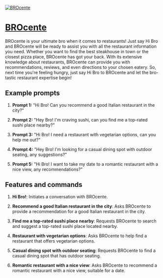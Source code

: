 [![BROcente](https://files.oaiusercontent.com/file-BdZdLoSGr5TtAXyIl0UP4wS2?se=2123-10-17T09%3A18%3A59Z&sp=r&sv=2021-08-06&sr=b&rscc=max-age%3D31536000%2C%20immutable&rscd=attachment%3B%20filename%3D6d637460-af0c-4356-a864-4f6599f3757f.png&sig=I%2Bw48q9uVPkmaslqFinGqFZcUDjTqKM0OHAQe5znNT8%3D)](https://chat.openai.com/g/g-zMHiHMT6X-brocente)

# [BROcente](https://chat.openai.com/g/g-zMHiHMT6X-brocente)

BROcente is your ultimate bro when it comes to restaurants! Just say Hi Bro and BROcente will be ready to assist you with all the restaurant information you need. Whether you want to find the best steakhouse in town or the closest pizza place, BROcente has got your back. With its extensive knowledge about restaurants, BROcente can provide you with recommendations, reviews, and even directions to your chosen eatery. So, next time you're feeling hungry, just say Hi Bro to BROcente and let the bro-tastic restaurant expertise begin!

## Example prompts

1. **Prompt 1:** "Hi Bro! Can you recommend a good Italian restaurant in the city?"

2. **Prompt 2:** "Hey Bro! I'm craving sushi, can you find me a top-rated sushi place nearby?"

3. **Prompt 3:** "Hi Bro! I need a restaurant with vegetarian options, can you help me out?"

4. **Prompt 4:** "Hey Bro! I'm looking for a casual dining spot with outdoor seating, any suggestions?"

5. **Prompt 5:** "Hi Bro! I want to take my date to a romantic restaurant with a nice view, any recommendations?"

## Features and commands

1. **Hi Bro!**: Initiates a conversation with BROcente.

2. **Recommend a good Italian restaurant in the city**: Asks BROcente to provide a recommendation for a good Italian restaurant in the city.

3. **Find me a top-rated sushi place nearby**: Requests BROcente to search and suggest a top-rated sushi place located nearby.

4. **Restaurant with vegetarian options**: Asks BROcente to help find a restaurant that offers vegetarian options.

5. **Casual dining spot with outdoor seating**: Requests BROcente to find a casual dining spot that has outdoor seating.

6. **Romantic restaurant with a nice view**: Asks BROcente to recommend a romantic restaurant with a nice view, suitable for a date.